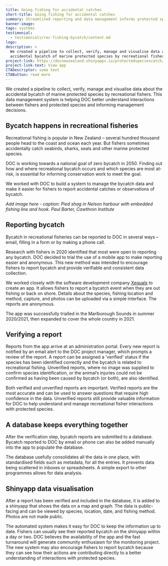 ```yaml
---
title: Going fishing for accidental catches
short-title: Going fishing for accidental catches
summary: Streamlined reporting and data management informs protected species conservation.
banner-image:
tags: systems
testimonial:
  - testimonials/rec-fishing-bycatch/content.md
logo:
description: >
  We created a pipeline to collect, verify, manage and visualise data about the
  accidental bycatch of marine protected species by recreational fishers.  
project-link: https://docnewzealand.shinyapps.io/protectedspeciescatch/
project-link-text: View app
CTADescriptor: some text
CTAButton: read more
---
```


We created a pipeline to collect, verify, manage and visualise data about the
accidental bycatch of marine protected species by recreational fishers. This data
 management system is helping DOC better understand interactions between fishers
 and protected species and informing management decisions.

<!--more-->

## Bycatch happens in recreational fisheries

Recreational fishing is popular in New Zealand – several hundred thousand people
head to the coast and ocean each year. But fishers sometimes accidentally catch
seabirds, sharks, seals and other marine protected species.

DOC is working towards a national goal of zero bycatch in 2050. Finding out how
and where recreational bycatch occurs and which species are most at-risk, is
essential for informing conservation work to meet the goal.

We worked with DOC to build a system to manage the bycatch data and make it
easier for fishers to report accidental catches or observations of bycatch.

*Add image here - caption: Pied shag in Nelson harbour with embedded fishing line
and hook. Paul Barter, Cawthron Institute*


## Reporting bycatch

Bycatch in recreational fisheries can be reported to DOC in several ways – email,
 filling in a form or by making a phone call.

Research with fishers in 2020 identified that most were open to reporting any
bycatch. DOC decided to trial the use of a mobile app to make reporting easier
and anonymous. This new method was intended to encourage fishers to report
bycatch and provide verifiable and consistent data collection.

We worked closely with the software development company [Xequals](https://xequals.nz/)
to create an app. It allows fishers to report a bycatch event when they are out
fishing or back on shore. Details about the species, fishing location and method,
capture, and photos can be uploaded via a simple interface. The reports are anonymous.

The app was successfully trialled in the Marlborough Sounds in summer 2020/2021,
then expanded to cover the whole country in 2021.


## Verifying a report  

Reports from the app arrive at an administration portal. Every new report is
notified by an email alert to the DOC project manager, which prompts a review of
the report. A report can be assigned a 'verified' status if the species has been
 identified correctly and the bycatch is related to recreational fishing.
 Unverified reports, where no image was supplied to confirm species identification,
 or the animal’s injuries could not be confirmed as having been caused by bycatch
 (or both), are also identified.

Both verified and unverified reports are important. Verified reports are the most
 accurate and can be used to answer questions that require high confidence in the
 data. Unverified reports still provide valuable information for DOC to help
 understand and manage recreational fisher interactions with protected species.

## A database keeps everything together

 After the verification step, bycatch reports are submitted to a database. Bycatch
  reported to DOC by email or phone can also be added manually into the app to
  populate the database.

The database usefully consolidates all the data in one place, with standardised
fields such as metadata, for all the entries. It prevents data being scattered in
inboxes or spreadsheets. A simple export to other programmes allows for data analysis.

## Shinyapp data visualisation

After a report has been verified and included in the database, it is added to a
shinyapp that shows the data on a map and graph. The data is public-facing and
can be viewed by species, location, date, and fishing method. Photos are not made public.

The automated system makes it easy for DOC to keep the information up to date.
Fishers can usually see their reported bycatch on the shinyapp within a day or
two. DOC believes the availability of the app and the fast turnaround will
generate community enthusiasm for the monitoring project. The new system may
also encourage fishers to report bycatch because they can see how their actions
are contributing directly to a better understanding of interactions with
protected species.
